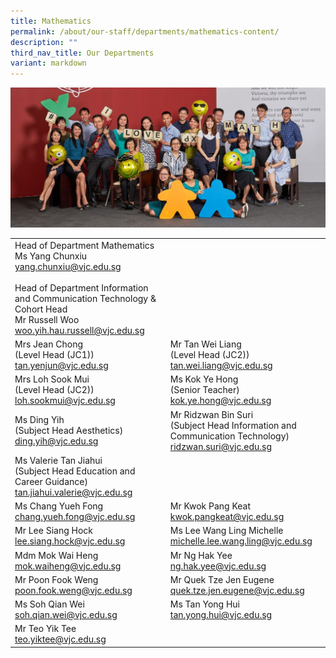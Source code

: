 ```yaml
---
title: Mathematics
permalink: /about/our-staff/departments/mathematics-content/
description: ""
third_nav_title: Our Departments
variant: markdown
---
```

![](/images/d-maths-1024x455.jpg)


|  |  |
| -------- | -------- | 
|Head of Department Mathematics<br>Ms Yang Chunxiu<br>[yang.chunxiu@vjc.edu.sg](mailto:yang.chunxiu@vjc.edu.sg)<br><br>Head of Department Information and Communication Technology &amp; Cohort Head<br>Mr Russell Woo<br>[woo.yih.hau.russell@vjc.edu.sg](mailto:woo.yih.hau.russell@vjc.edu.sg)||
Mrs Jean Chong<br>(Level Head (JC1))<br>[tan.yenjun@vjc.edu.sg](mailto:tan.yenjun@vjc.edu.sg)	| Mr Tan Wei Liang<br>(Level Head (JC2))<br>[tan.wei.liang@vjc.edu.sg](mailto:tan.wei.liang@vjc.edu.sg)|
|Mrs Loh Sook Mui<br>(Level Head (JC2))<br>[loh.sookmui@vjc.edu.sg](mailto:loh.sookmui@vjc.edu.sg)|Ms Kok Ye Hong<br>(Senior Teacher)<br>[kok.ye.hong@vjc.edu.sg](mailto:kok.ye.hong@vjc.edu.sg)
|Ms Ding Yih<br>(Subject Head Aesthetics)<br>[ding.yih@vjc.edu.sg](mailto:ding.yih@vjc.edu.sg)|Mr Ridzwan Bin Suri<br>(Subject Head Information and Communication Technology)<br>[ridzwan.suri@vjc.edu.sg](mailto:ridzwan.suri@vjc.edu.sg)|
Ms Valerie Tan Jiahui<br>(Subject Head Education and Career Guidance)<br>[tan.jiahui.valerie@vjc.edu.sg](mailto:tan.jiahui.valerie@vjc.edu.sg)||
|Ms Chang Yueh Fong<br>[chang.yueh.fong@vjc.edu.sg](mailto:chang.yueh.fong@vjc.edu.sg)|Mr Kwok Pang Keat<br>[kwok.pangkeat@vjc.edu.sg](mailto:kwok.pangkeat@vjc.edu.sg)|
Mr Lee Siang Hock<br>[lee.siang.hock@vjc.edu.sg](mailto:lee.siang.hock@vjc.edu.sg)|Ms Lee Wang Ling Michelle<br>[michelle.lee.wang.ling@vjc.edu.sg](mailto:michelle.lee.wang.ling@vjc.edu.sg)
|Mdm Mok Wai Heng<br>[mok.waiheng@vjc.edu.sg](mailto:mok.waiheng@vjc.edu.sg)|Mr Ng Hak Yee<br>[ng.hak.yee@vjc.edu.sg](mailto:ng.hak.yee@vjc.edu.sg)
|Mr Poon Fook Weng<br>[poon.fook.weng@vjc.edu.sg](mailto:poon.fook.weng@vjc.edu.sg)|Mr Quek Tze Jen Eugene<br>[quek.tze.jen.eugene@vjc.edu.sg](mailto:quek.tze.jen.eugene@vjc.edu.sg)
|Ms Soh Qian Wei<br>[soh.qian.wei@vjc.edu.sg](mailto:soh.qian.wei@vjc.edu.sg)|Ms Tan Yong Hui<br>[tan.yong.hui@vjc.edu.sg](mailto:tan.yong.hui@vjc.edu.sg)
Mr Teo Yik Tee<br>[teo.yiktee@vjc.edu.sg](mailto:teo.yiktee@vjc.edu.sg)|